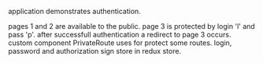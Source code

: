 application demonstrates authentication. 

pages 1 and 2 are available to the public. page 3 is protected by login 'l' and pass 'p'.
after successfull authentication a redirect to page 3 occurs.
custom component PrivateRoute uses for protect some routes.
login, password and authorization sign store in redux store.

